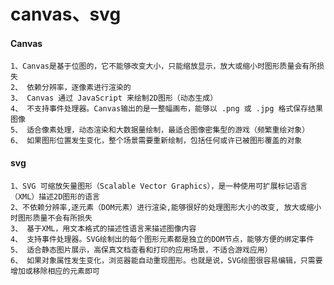 # canvas、svg

#### Canvas 
    1、Canvas是基于位图的，它不能够改变大小，只能缩放显示，放大或缩小时图形质量会有所损失
    2、 依赖分辨率，逐像素进行渲染的
    3、 Canvas 通过 JavaScript 来绘制2D图形（动态生成）
    4、 不支持事件处理器。Canvas输出的是一整幅画布，能够以 .png 或 .jpg 格式保存结果图像
    5、 适合像素处理，动态渲染和大数据量绘制，最适合图像密集型的游戏（频繁重绘对象）
    6、 如果图形位置发生变化，整个场景需要重新绘制，包括任何或许已被图形覆盖的对象
 
#### svg
    1、SVG 可缩放矢量图形（Scalable Vector Graphics），是一种使用可扩展标记语言（XML）描述2D图形的语言
    2、不依赖分辨率,逐元素（DOM元素）进行渲染,能够很好的处理图形大小的改变,	放大或缩小时图形质量不会有所损失
    3、 基于XML，用文本格式的描述性语言来描述图像内容
    4、 支持事件处理器。SVG绘制出的每个图形元素都是独立的DOM节点，能够方便的绑定事件
    5、 适合静态图片展示，高保真文档查看和打印的应用场景，不适合游戏应用）
    6、 如果对象属性发生变化，浏览器能自动重现图形。也就是说，SVG绘图很容易编辑，只需要增加或移除相应的元素即可
